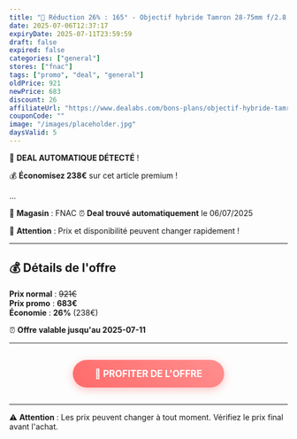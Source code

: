 ```yaml
---
title: "💸 Réduction 26% : 165° - Objectif hybride Tamron 28-75mm f/2.8 Di III VXD G2 Noir pour Sony FE"
date: 2025-07-06T12:37:17
expiryDate: 2025-07-11T23:59:59
draft: false
expired: false
categories: ["general"]
stores: ["fnac"]
tags: ["promo", "deal", "general"]
oldPrice: 921
newPrice: 683
discount: 26
affiliateUrl: "https://www.dealabs.com/bons-plans/objectif-hybride-tamron-28-75mm-f28-di-iii-vxd-g2-noir-pour-sony-fe-3095082"
couponCode: ""
image: "/images/placeholder.jpg"
daysValid: 5
---
```


🎯 **DEAL AUTOMATIQUE DÉTECTÉ** !

💰 **Économisez 238€** sur cet article premium !

...

🏪 **Magasin** : FNAC
⏰ **Deal trouvé automatiquement** le 06/07/2025

🚨 **Attention** : Prix et disponibilité peuvent changer rapidement !

---

## 💰 Détails de l'offre

**Prix normal** : ~~921€~~  
**Prix promo** : **683€**  
**Économie** : **26%** (238€)



⏰ **Offre valable jusqu'au 2025-07-11**

---

<div style="text-align: center; margin: 30px 0;">
  <a href="https://www.dealabs.com/bons-plans/objectif-hybride-tamron-28-75mm-f28-di-iii-vxd-g2-noir-pour-sony-fe-3095082" 
     target="_blank" 
     rel="nofollow noopener"
     style="background: linear-gradient(45deg, #ff6b6b, #ff8e8e); color: white; padding: 15px 40px; text-decoration: none; border-radius: 25px; display: inline-block; font-size: 1.2em; font-weight: bold; box-shadow: 0 4px 15px rgba(255, 107, 107, 0.4); transition: all 0.3s ease;">
    🛒 PROFITER DE L'OFFRE
  </a>
</div>

---

⚠️ **Attention** : Les prix peuvent changer à tout moment. Vérifiez le prix final avant l'achat.

